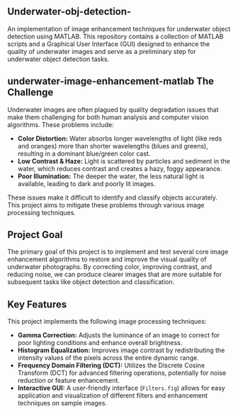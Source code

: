 ## Underwater-obj-detection-

An implementation of image enhancement techniques for underwater object detection using MATLAB.
This repository contains a collection of MATLAB scripts and a Graphical User Interface (GUI) designed to enhance the quality of underwater images and serve as a preliminary step for underwater object detection tasks.

##  underwater-image-enhancement-matlab The Challenge

Underwater images are often plagued by quality degradation issues that make them challenging for both human analysis and computer vision algorithms. These problems include:
* **Color Distortion:** Water absorbs longer wavelengths of light (like reds and oranges) more than shorter wavelengths (blues and greens), resulting in a dominant blue/green color cast.
* **Low Contrast & Haze:** Light is scattered by particles and sediment in the water, which reduces contrast and creates a hazy, foggy appearance.
* **Poor Illumination:** The deeper the water, the less natural light is available, leading to dark and poorly lit images.

These issues make it difficult to identify and classify objects accurately. This project aims to mitigate these problems through various image processing techniques.

## Project Goal

The primary goal of this project is to implement and test several core image enhancement algorithms to restore and improve the visual quality of underwater photographs. By correcting color, improving contrast, and reducing noise, we can produce clearer images that are more suitable for subsequent tasks like object detection and classification.

## Key Features

This project implements the following image processing techniques:

* **Gamma Correction:** Adjusts the luminance of an image to correct for poor lighting conditions and enhance overall brightness.
* **Histogram Equalization:** Improves image contrast by redistributing the intensity values of the pixels across the entire dynamic range.
* **Frequency Domain Filtering (DCT):** Utilizes the Discrete Cosine Transform (DCT) for advanced filtering operations, potentially for noise reduction or feature enhancement.
* **Interactive GUI:** A user-friendly interface (`Filters.fig`) allows for easy application and visualization of different filters and enhancement techniques on sample images.
